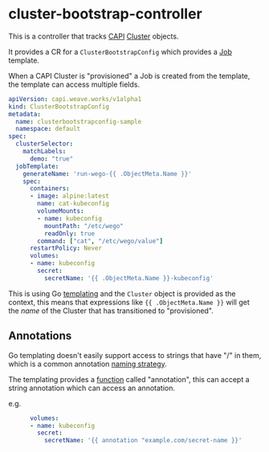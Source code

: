 # cluster-bootstrap-controller

This is a controller that tracks [CAPI](https://github.com/kubernetes-sigs/cluster-api) [Cluster](https://cluster-api.sigs.k8s.io/developer/architecture/controllers/cluster.html) objects.

It provides a CR for a `ClusterBootstrapConfig` which provides a [Job](https://kubernetes.io/docs/concepts/workloads/controllers/job/) template.

When a CAPI Cluster is "provisioned" a Job is created from the template, the
template can access multiple fields.

```yaml
apiVersion: capi.weave.works/v1alpha1
kind: ClusterBootstrapConfig
metadata:
  name: clusterbootstrapconfig-sample
  namespace: default
spec:
  clusterSelector:
    matchLabels:
      demo: "true"
  jobTemplate:
    generateName: 'run-wego-{{ .ObjectMeta.Name }}'
    spec:
      containers:
      - image: alpine:latest
        name: cat-kubeconfig
        volumeMounts:
        - name: kubeconfig
          mountPath: "/etc/wego"
          readOnly: true
        command: ["cat", "/etc/wego/value"]
      restartPolicy: Never
      volumes:
      - name: kubeconfig
        secret:
          secretName: '{{ .ObjectMeta.Name }}-kubeconfig'
```

This is using Go [templating](https://pkg.go.dev/text/template) and the
`Cluster` object is provided as the context, this means that expressions like
`{{ .ObjectMeta.Name }}` will get the _name_ of the Cluster that has
transitioned to "provisioned".

## Annotations

Go templating doesn't easily support access to strings that have "/" in them,
which is a common annotation [naming strategy](https://kubernetes.io/docs/concepts/overview/working-with-objects/annotations/#syntax-and-character-set).

The templating provides a [function](https://pkg.go.dev/text/template#hdr-Functions) called "annotation", this can accept a string annotation which can access an annotation.

e.g.

```yaml
      volumes:
      - name: kubeconfig
        secret:
          secretName: '{{ annotation "example.com/secret-name }}'

```
